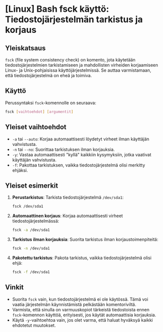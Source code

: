 # [Linux] Bash fsck käyttö: Tiedostojärjestelmän tarkistus ja korjaus

## Yleiskatsaus
`fsck` (file system consistency check) on komento, jota käytetään tiedostojärjestelmien tarkistamiseen ja mahdollisten virheiden korjaamiseen Linux- ja Unix-pohjaisissa käyttöjärjestelmissä. Se auttaa varmistamaan, että tiedostojärjestelmä on eheä ja toimiva.

## Käyttö
Perussyntaksi `fsck`-komennolle on seuraava:
```bash
fsck [vaihtoehdot] [argumentit]
```

## Yleiset vaihtoehdot
- `-a` tai `--auto`: Korjaa automaattisesti löydetyt virheet ilman käyttäjän vahvistusta.
- `-n` tai `--no`: Suorittaa tarkistuksen ilman korjauksia.
- `-y`: Vastaa automaattisesti "kyllä" kaikkiin kysymyksiin, jotka vaativat käyttäjän vahvistusta.
- `-f`: Pakottaa tarkistuksen, vaikka tiedostojärjestelmä olisi merkitty ehjäksi.

## Yleiset esimerkit
1. **Perustarkistus**:
   Tarkista tiedostojärjestelmä `/dev/sda1`:
   ```bash
   fsck /dev/sda1
   ```

2. **Automaattinen korjaus**:
   Korjaa automaattisesti virheet tiedostojärjestelmässä:
   ```bash
   fsck -a /dev/sda1
   ```

3. **Tarkistus ilman korjauksia**:
   Suorita tarkistus ilman korjaustoimenpiteitä:
   ```bash
   fsck -n /dev/sda1
   ```

4. **Pakotettu tarkistus**:
   Pakota tarkistus, vaikka tiedostojärjestelmä olisi ehjä:
   ```bash
   fsck -f /dev/sda1
   ```

## Vinkit
- Suorita `fsck` vain, kun tiedostojärjestelmä ei ole käytössä. Tämä voi vaatia järjestelmän käynnistämistä pelkästään komentoriviltä.
- Varmista, että sinulla on varmuuskopiot tärkeistä tiedostoista ennen `fsck`-komennon käyttöä, erityisesti, jos käytät automaattisia korjauksia.
- Käytä `-y`-vaihtoehtoa vain, jos olet varma, että haluat hyväksyä kaikki ehdotetut muutokset.